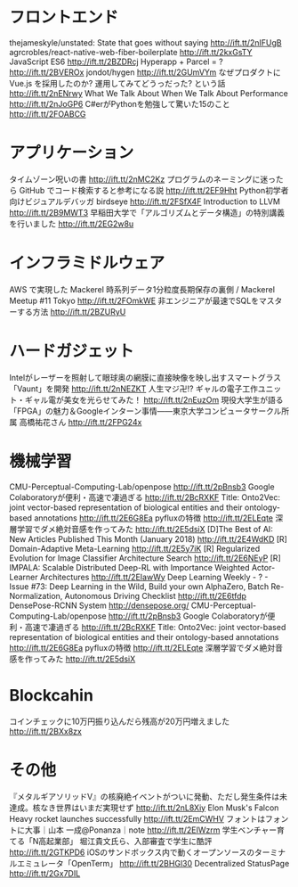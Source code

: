 # フロントエンド
thejameskyle/unstated: State that goes without saying http://ift.tt/2nIFUgB
agrcrobles/react-native-web-fiber-boilerplate http://ift.tt/2kxGsTY
JavaScript ES6 http://ift.tt/2BZDRcj
Hyperapp + Parcel = ? http://ift.tt/2BVEROx
jondot/hygen http://ift.tt/2GUmVYm
なぜプロダクトに Vue.js を採用したのか? 運用してみてどうっだった? という話 http://ift.tt/2nENrwy
What We Talk About When We Talk About Performance http://ift.tt/2nJoGP6
C#erがPythonを勉強して驚いた15のこと http://ift.tt/2FOABCG

# アプリケーション
タイムゾーン呪いの書 http://ift.tt/2nMC2Kz
プログラムのネーミングに迷ったら GitHub でコード検索すると参考になる説 http://ift.tt/2EF9Hht
Python初学者向けビジュアルデバッガ birdseye http://ift.tt/2FSfX4F
Introduction to LLVM http://ift.tt/2B9MWT3
早稲田大学で「アルゴリズムとデータ構造」の特別講義を行いました http://ift.tt/2EG2w8u

# インフラミドルウェア
AWS で実現した Mackerel 時系列データ1分粒度長期保存の裏側 / Mackerel Meetup #11 Tokyo http://ift.tt/2FOmkWE
非エンジニアが最速でSQLをマスターする方法 http://ift.tt/2BZURyU

# ハードガジェット
Intelがレーザーを照射して眼球奥の網膜に直接映像を映し出すスマートグラス「Vaunt」を開発 http://ift.tt/2nNEZKT
人生マジ卍!? ギャルの電子工作ユニット・ギャル電が美女を光らせてみた！ http://ift.tt/2nEuzOm
現役大学生が語る「FPGA」の魅力＆Googleインターン事情――東京大学コンピュータサークル所属 高橋祐花さん http://ift.tt/2FPG24x

# 機械学習
CMU-Perceptual-Computing-Lab/openpose http://ift.tt/2pBnsb3
Google Colaboratoryが便利・高速で凄過ぎる http://ift.tt/2BcRXKF
Title: Onto2Vec: joint vector-based representation of biological entities and their ontology-based annotations http://ift.tt/2E6G8Ea
pyfluxの特徴 http://ift.tt/2ELEqte
深層学習でダメ絶対音感を作ってみた http://ift.tt/2E5dsiX
[D]The Best of AI: New Articles Published This Month (January 2018) http://ift.tt/2E4WdKD
[R] Domain-Adaptive Meta-Learning http://ift.tt/2E5y7iK
[R] Regularized Evolution for Image Classifier Architecture Search http://ift.tt/2E6NEyP
[R] IMPALA: Scalable Distributed Deep-RL with Importance Weighted Actor-Learner Architectures http://ift.tt/2EIawWy
Deep Learning Weekly - ? - Issue #73: Deep Learning in the Wild, Build your own AlphaZero, Batch Re-Normalization, Autonomous Driving Checklist http://ift.tt/2E6tfdp
DensePose-RCNN System http://densepose.org/
CMU-Perceptual-Computing-Lab/openpose http://ift.tt/2pBnsb3
Google Colaboratoryが便利・高速で凄過ぎる http://ift.tt/2BcRXKF
Title: Onto2Vec: joint vector-based representation of biological entities and their ontology-based annotations http://ift.tt/2E6G8Ea
pyfluxの特徴 http://ift.tt/2ELEqte
深層学習でダメ絶対音感を作ってみた http://ift.tt/2E5dsiX

# Blockcahin
コインチェックに10万円振り込んだら残高が20万円増えました http://ift.tt/2BXx8zx

# その他
『メタルギアソリッドV』の核廃絶イベントがついに発動、ただし発生条件は未達成。核なき世界はいまだ実現せず http://ift.tt/2nL8Xiy
Elon Musk's Falcon Heavy rocket launches successfully http://ift.tt/2EmCWHV
フォントはフォントに大事｜山本 一成@Ponanza｜note http://ift.tt/2EIWzrm
学生ベンチャー育てる「N高起業部」 堀江貴文氏ら、入部審査で学生に酷評 http://ift.tt/2GTKPD6
iOSのサンドボックス内で動くオープンソースのターミナルエミュレータ「OpenTerm」 http://ift.tt/2BHGl30
Decentralized StatusPage http://ift.tt/2Gx7DIL

